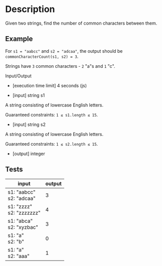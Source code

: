 # Description
Given two strings, find the number of common characters between them.

## Example

For `s1 = "aabcc"` and `s2 = "adcaa"`, the output should be
`commonCharacterCount(s1, s2) = 3`.

Strings have `3` common characters - `2` "a"s and `1` "c".

Input/Output

- [execution time limit] 4 seconds (js)

- [input] string s1

A string consisting of lowercase English letters.

Guaranteed constraints:
`1 ≤ s1.length ≤ 15`.

- [input] string s2

A string consisting of lowercase English letters.

Guaranteed constraints:
`1 ≤ s2.length ≤ 15`.

- [output] integer

## Tests

|input| output|
|-----|-------|
|s1: "aabcc"<br /> s2: "adcaa"|3|
|s1: "zzzz"<br /> s2: "zzzzzzz"|4|
|s1: "abca"<br /> s2: "xyzbac"|3|
|s1: "a"<br /> s2: "b"|0|
|s1: "a"<br /> s2: "aaa"|1|
